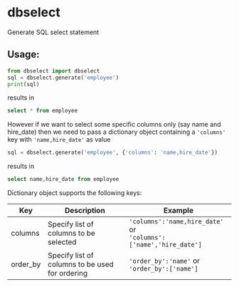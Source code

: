 # dbselect
Generate SQL select statement

## Usage:

```python
from dbselect import dbselect
sql = dbselect.generate('employee')
print(sql)
```
results in 

```sql
select * from employee
```

However if we want to select some specific columns only (say name and hire_date) then we need to pass a dictionary object containing a `'columns'` key with `'name,hire_date'` as value 

```python
sql = dbselect.generate('employee', {'columns': 'name,hire_date'})
```
results in 

```sql
select name,hire_date from employee
```

Dictionary object supports the following keys:

Key | Description | Example
----|-------------|---------
columns | Specify list of columns to be selected | `'columns':'name,hire_date'` or <br> `'columns':['name','hire_date']`
order_by | Specify list of columns to be used for ordering | `'order_by':'name'` or <br> `'order_by':['name']`


